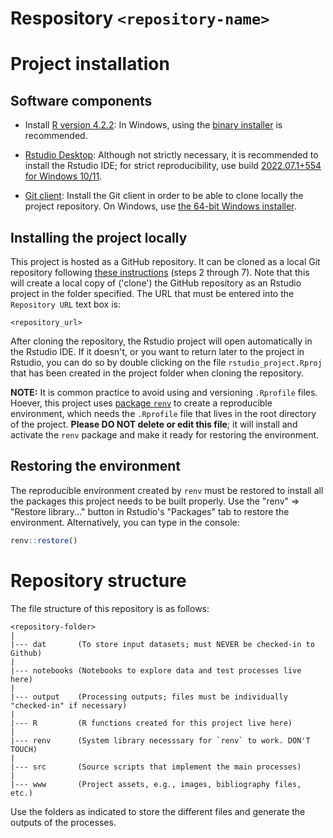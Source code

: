 # Respository `<repository-name>`

<repository-description>

# Project installation

## Software components

- Install [R version 4.2.2][R]:
  In Windows, using the [binary installer][inst] is recommended.

[R]: https://cran.rstudio.com/bin/windows/base/old/4.2.2/
[inst]: https://cran.rstudio.com/bin/windows/base/R-4.2.2-win.exe

- [Rstudio Desktop][RS]: Although not strictly necessary, it is recommended
  to install the Rstudio IDE; for strict reproducibility, use build
  [2022.07.1+554 for Windows 10/11][RSv].

[RS]: https://www.rstudio.com/products/rstudio/download/#download

[RSv]: https://download1.rstudio.org/desktop/windows/RStudio-2022.07.2-576.exe

- [Git client][G]: Install the Git client in order to be able to clone locally
  the project repository.
  On Windows, use [the 64-bit Windows installer][GW].

[G]: https://git-scm.com/download

[GW]: https://github.com/git-for-windows/git/releases/download/v2.38.1.windows.1/Git-2.38.1-64-bit.exe

## Installing the project locally

This project is hosted as a GitHub repository.
It can be cloned as a local Git repository following [these instructions][CR]
(steps 2 through 7).
Note that this will create a local copy of ('clone') the GitHub repository as an
Rstudio project in the folder specified.
The URL that must be entered into the `Repository URL` text box is:

```
<repository_url>
```

[CR]: https://book.cds101.com/using-rstudio-server-to-clone-a-github-repo-as-a-new-project.html#step---2

After cloning the repository,
the Rstudio project will open automatically in the Rstudio IDE.
If it doesn't, or you want to return later to the project in Rstudio,
you can do so by double clicking on the file `rstudio_project.Rproj`
that has been created in the project folder when cloning the repository.

**NOTE:** It is common practice to avoid using and versioning `.Rprofile` files.
Hoever, this project uses [package `renv`][renv]
to create a reproducible environment,
which needs the `.Rprofile` file that lives in the root directory of the
project. **Please DO NOT delete or edit this file**; it will install and
activate the `renv` package and make it ready for restoring the environment.

[renv]: https://cran.r-project.org/package=renv

## Restoring the environment

The reproducible environment created by `renv` must be restored to install
all the packages this project needs to be built properly. Use the
"renv" => "Restore library..." button in Rstudio's "Packages" tab to restore
the environment. Alternatively, you can type in the console:

```r
renv::restore()
```

# Repository structure

The file structure of this repository is as follows:

```
<repository-folder>
|
|--- dat       (To store input datasets; must NEVER be checked-in to Github)
|
|--- notebooks (Notebooks to explore data and test processes live here)
|
|--- output    (Processing outputs; files must be individually "checked-in" if necessary)
|
|--- R         (R functions created for this project live here)
|
|--- renv      (System library necesssary for `renv` to work. DON'T TOUCH)
|
|--- src       (Source scripts that implement the main processes)
|
|--- www       (Project assets, e.g., images, bibliography files, etc.)
```

Use the folders as indicated to store the different files and generate the
outputs of the processes.
